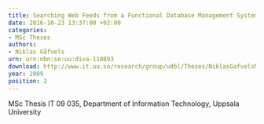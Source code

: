 ```yaml
---
title: Searching Web Feeds from a Functional Database Management System
date: 2016-10-23 13:37:00 +02:00
categories:
- MSc Theses
authors:
- Niklas Gåfvels
urn: urn:nbn:se:uu:diva-110893
download: http://www.it.uu.se/research/group/udbl/Theses/NiklasGafvelsMSc.pdf
year: 2009
position: 2
---
```


MSc Thesis IT 09 035, Department of Information Technology, Uppsala University
